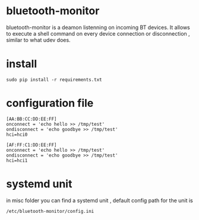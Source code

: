 # bluetooth-monitor

bluetooth-monitor is a deamon listenning on incoming BT devices. 
It allows to execute a shell command on every device connection or disconnection , similar to what udev does.

# install
```
sudo pip install -r requirements.txt
```

# configuration file
```
[AA:BB:CC:DD:EE:FF]
onconnect = 'echo hello >> /tmp/test'
ondisconnect = 'echo goodbye >> /tmp/test'
hci=hci0

[AF:FF:C1:DD:EE:FF]
onconnect = 'echo hello >> /tmp/test'
ondisconnect = 'echo goodbye >> /tmp/test'
hci=hci1
```

# systemd unit
in misc folder you can find a systemd unit , default config path for the unit is 

```
/etc/bluetooth-monitor/config.ini
```

